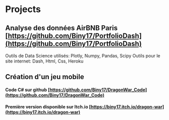 # Projects

## Analyse des données AirBNB Paris [https://github.com/Biny17/PortfolioDash](https://github.com/Biny17/PortfolioDash)
Outils de Data Science utilisés: Plotly, Numpy, Pandas, Scipy
Outils pour le site internet: Dash, Html, Css, Heroku

## Création d'un jeu mobile
#### Code C# sur github [https://github.com/Biny17/DragonWar_Code](https://github.com/Biny17/DragonWar_Code)
#### Première version disponible sur Itch.io [https://biny17.itch.io/dragon-war](https://biny17.itch.io/dragon-war)
